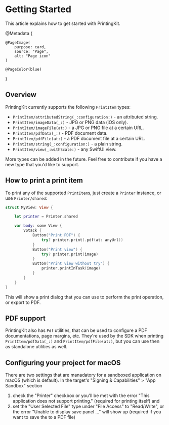 # Getting Started

This article explains how to get started with PrintingKit.

@Metadata {

    @PageImage(
        purpose: card,
        source: "Page",
        alt: "Page icon"
    )

    @PageColor(blue)
}


## Overview

PrintingKit currently supports the following ``PrintItem`` types:

* ``PrintItem/attributedString(_:configuration:)`` - an attributed string.
* ``PrintItem/imageData(_:)`` - JPG or PNG data (iOS only).
* ``PrintItem/imageFile(at:)`` - a JPG or PNG file at a certain URL.
* ``PrintItem/pdfData(_:)`` - PDF document data.
* ``PrintItem/pdfFile(at:)`` - a PDF document file at a certain URL.
* ``PrintItem/string(_:configuration:)`` - a plain string.
* ``PrintItem/view(_:withScale:)`` - any SwiftUI view.

More types can be added in the future. Feel free to contribute if you have a new type that you'd like to support.


## How to print a print item

To print any of the supported ``PrintItem``s, just create a ``Printer`` instance, or use ``Printer/shared``:

```swift
struct MyView: View {

    let printer = Printer.shared

    var body: some View {
        VStack {
            Button("Print PDF") {
                try? printer.print(.pdf(at: anyUrl))
            }
            Button("Print view") {
                try? printer.print(image)
            }
            Button("Print view without try") {
                printer.printInTask(image)
            }
        }
    }
}
```

This will show a print dialog that you can use to perform the print operation, or export to PDF.


## PDF support

PrintingKit also has ``Pdf`` utilities, that can be used to configure a PDF documentations, page margins, etc. They're used by the SDK when printing ``PrintItem/pdfData(_:)`` and ``PrintItem/pdfFile(at:)``, but you can use then as standalone utilities as well.


## Configuring your project for macOS

There are two settings that are manadatory for a sandboxed application on macOS (which is default). In the target's "Signing & Capabilities" > "App Sandbox" section 
1. check the "Printer" checkbox or you'll be met with the error "This application does not support printing." (required for printing itself) and
2. set the "User Selected File" type under "File Access" to "Read/Write", or the error "Unable to display save panel …" will show up (required if you want to save the to a PDF file)


